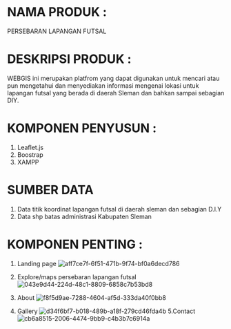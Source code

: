 # NAMA PRODUK :
PERSEBARAN LAPANGAN FUTSAL
# DESKRIPSI PRODUK :
WEBGIS ini merupakan platfrom yang dapat digunakan untuk mencari atau pun mengetahui dan menyediakan informasi mengenai lokasi untuk lapangan futsal yang berada di daerah Sleman dan bahkan sampai sebagian DIY.
# KOMPONEN PENYUSUN :
1. Leaflet.js
2. Boostrap
3. XAMPP
# SUMBER DATA
1. Data titik koordinat lapangan futsal di daerah sleman dan sebagian D.I.Y
2. Data shp batas administrasi Kabupaten Sleman
# KOMPONEN PENTING :
1. Landing page
 ![aff7ce7f-6f51-471b-9f74-bf0a6decd786](https://github.com/Devitaraja/responsi-pgweb/assets/142875806/161f451c-730e-4ccc-838c-589c1896c83a)


2. Explore/maps persebaran lapangan futsal
![043e9d44-224d-48c1-8809-6858c7b53bd8](https://github.com/Devitaraja/responsi-pgweb/assets/142875806/abe711b4-0951-4a60-85ac-c106eb1f7340)
3. About
![f8f5d9ae-7288-4604-af5d-333da40f0bb8](https://github.com/Devitaraja/responsi-pgweb/assets/142875806/65d82abc-577a-45fe-9e05-a71e204102d5)
4. Gallery
![d34f6bf7-b018-489b-a18f-279cd46fda4b](https://github.com/Devitaraja/responsi-pgweb/assets/142875806/ce1d88b7-0799-406a-aa5c-40c47c942c43)
5.Contact
![cb6a8515-2006-4474-9bb9-c4b3b7c6914a](https://github.com/Devitaraja/responsi-pgweb/assets/142875806/0cc40055-82b3-477a-8c0c-fa382c5a8609)

